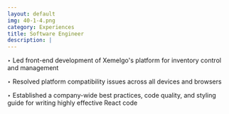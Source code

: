 ```yaml
---
layout: default
img: 40-1-4.png
category: Experiences
title: Software Engineer
description: |
---
```


‣ Led front-end development of Xemelgo's platform for inventory control and management

‣ Resolved platform compatibility issues across all devices and browsers

‣ Established a company-wide best practices, code quality, and styling guide for writing highly effective React code
